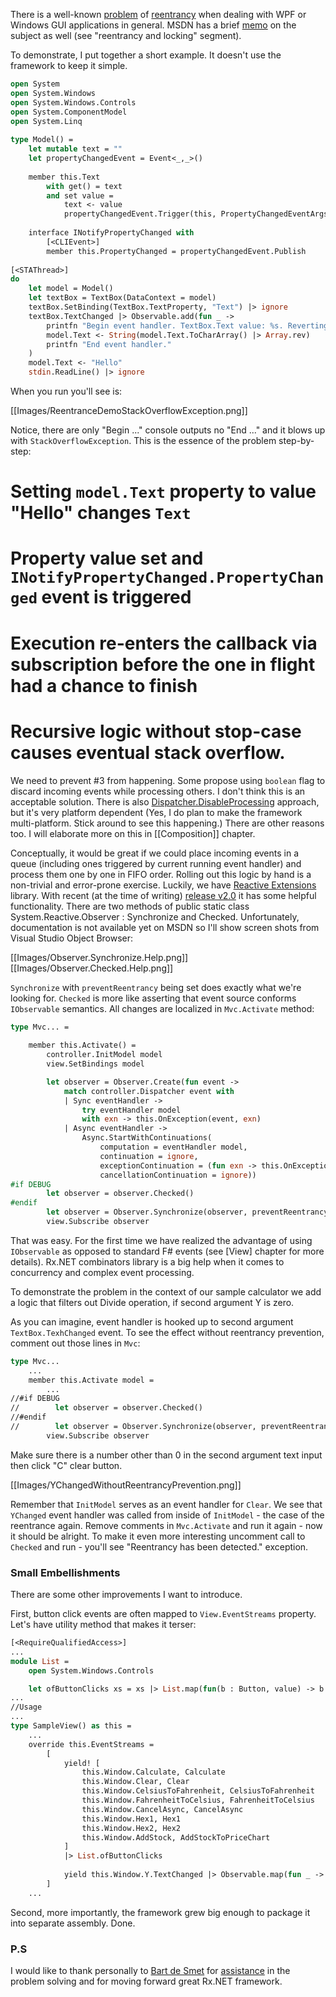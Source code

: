 There is a well-known [problem](http://www.codinghorror.com/blog/2005/08/is-doevents-evil-revisited.html) of [reentrancy](http://blogs.msdn.com/b/cbrumme/archive/2004/02/02/66219.aspx) when dealing with WPF or Windows GUI applications in general. MSDN has a brief [memo](http://msdn.microsoft.com/en-us/library/ms741870.aspx) on the subject as well (see "reentrancy and locking" segment). 

To demonstrate, I put together a short example. It doesn't use the framework to keep it simple. 
```ocaml
open System
open System.Windows
open System.Windows.Controls
open System.ComponentModel 
open System.Linq
  
type Model() = 
    let mutable text = ""
    let propertyChangedEvent = Event<_,_>()
    
    member this.Text 
        with get() = text 
        and set value = 
            text <- value
            propertyChangedEvent.Trigger(this, PropertyChangedEventArgs "Text")
    
    interface INotifyPropertyChanged with
        [<CLIEvent>]
        member this.PropertyChanged = propertyChangedEvent.Publish
    
[<STAThread>] 
do
    let model = Model()
    let textBox = TextBox(DataContext = model)
    textBox.SetBinding(TextBox.TextProperty, "Text") |> ignore
    textBox.TextChanged |> Observable.add(fun _ ->
        printfn "Begin event handler. TextBox.Text value: %s. Reverting ..." model.Text
        model.Text <- String(model.Text.ToCharArray() |> Array.rev)
        printfn "End event handler."
    )
    model.Text <- "Hello"
    stdin.ReadLine() |> ignore
```
When you run you'll see is: 

[[Images/ReentranceDemoStackOverflowException.png]]

Notice, there are only "Begin ..." console outputs no "End ..." and it blows up with `StackOverflowException`. This is the essence of the problem step-by-step:  
  # Setting `model.Text` property to value "Hello" changes `Text`  
  # Property value set and `INotifyPropertyChanged.PropertyChanged` event is triggered 
  # Execution re-enters the callback via subscription before the one in flight had a chance to finish 
  # Recursive logic without stop-case causes eventual stack overflow.

We need to prevent #3 from happening. Some propose using `boolean` flag to discard incoming events while processing others. I don't think this is an acceptable solution. There is also [Dispatcher.DisableProcessing](http://msdn.microsoft.com/en-us/library/system.windows.threading.dispatcher.disableprocessing.aspx) approach, but it's very platform dependent (Yes, I do plan to make the framework multi-platform. Stick around to see this happening.) There are other reasons too. I will elaborate more on this in [[Composition]] chapter. 

Conceptually, it would be great if we could place incoming events in a queue (including ones triggered by current running event handler) and process them one by one in FIFO order. Rolling out this logic by hand is a non-trivial and error-prone exercise. Luckily, we have [Reactive Extensions](http://msdn.microsoft.com/en-us/data/gg577609.aspx) library. With recent (at the time of writing) [release v2.0](http://blogs.msdn.com/b/rxteam/archive/2012/08/15/reactive-extensions-v2-0-has-arrived.aspx) it has some helpful functionality. There are two methods of public static class System.Reactive.Observer : Synchronize and Checked. Unfortunately, documentation is not available yet on MSDN so I'll show screen shots from Visual Studio Object Browser: 

[[Images/Observer.Synchronize.Help.png]]
[[Images/Observer.Checked.Help.png]]

`Synchronize` with `preventReentrancy` being set does exactly what we're looking for. `Checked` is more like asserting that event source conforms `IObservable` semantics. All changes are localized in `Mvc.Activate` method: 
```ocaml
type Mvc... =
    
    member this.Activate() =
        controller.InitModel model
        view.SetBindings model

        let observer = Observer.Create(fun event -> 
            match controller.Dispatcher event with
            | Sync eventHandler ->
                try eventHandler model 
                with exn -> this.OnException(event, exn)
            | Async eventHandler -> 
                Async.StartWithContinuations(
                    computation = eventHandler model, 
                    continuation = ignore, 
                    exceptionContinuation = (fun exn -> this.OnException(event, exn)),
                    cancellationContinuation = ignore))
#if DEBUG
        let observer = observer.Checked()
#endif
        let observer = Observer.Synchronize(observer, preventReentrancy = true)
        view.Subscribe observer
```
That was easy. For the first time we have realized the advantage of using `IObservable` as opposed to standard F# events (see [View] chapter for more details). Rx.NET combinators library is a big help when it comes to concurrency and complex event processing. 

To demonstrate the problem in the context of our sample calculator we add a logic that filters out Divide operation, if second argument Y is zero. 

As you can imagine, event handler is hooked up to second argument `TextBox.TexhChanged` event. To see the effect without reentrancy prevention, comment out those lines in `Mvc`: 
```ocaml
type Mvc...
    ...
    member this.Activate model =
        ...
//#if DEBUG
//        let observer = observer.Checked()
//#endif
//        let observer = Observer.Synchronize(observer, preventReentrancy = true)
        view.Subscribe observer
```
Make sure there is a number other than 0 in the second argument text input then click "C" clear button. 

[[Images/YChangedWithoutReentrancyPrevention.png]]

Remember that `InitModel` serves as an event handler for `Clear`. We see that `YChanged` event handler was called from inside of `InitModel` - the case of the reentrance again. Remove comments in `Mvc.Activate` and run it again - now it should be alright. To make it even more interesting uncomment call to `Checked` and run - you'll see "Reentrancy has been detected." exception. 

### Small Embellishments

There are some other improvements I want to introduce.  

First, button click events are often mapped to `View.EventStreams` property. Let's have utility method that makes it terser: 
```ocaml
[<RequireQualifiedAccess>]
...
module List =
    open System.Windows.Controls

    let ofButtonClicks xs = xs |> List.map(fun(b : Button, value) -> b.Click |> Observable.mapTo value)
...
//Usage
...
type SampleView() as this =
    ...
    override this.EventStreams = 
        [ 
            yield! [
                this.Window.Calculate, Calculate 
                this.Window.Clear, Clear 
                this.Window.CelsiusToFahrenheit, CelsiusToFahrenheit 
                this.Window.FahrenheitToCelsius, FahrenheitToCelsius 
                this.Window.CancelAsync, CancelAsync 
                this.Window.Hex1, Hex1 
                this.Window.Hex2, Hex2 
                this.Window.AddStock, AddStockToPriceChart 
            ]
            |> List.ofButtonClicks 
                 
            yield this.Window.Y.TextChanged |> Observable.map(fun _ -> YChanged(this.Window.Y.Text))
        ] 
    ...
```
Second, more importantly, the framework grew big enough to package it into separate assembly. Done. 

### P.S
I would like to thank personally to [Bart de Smet](http://channel9.msdn.com/Tags/bart+de+smet) for [assistance](http://social.msdn.microsoft.com/Forums/en-US/rx/thread/2fc29cbc-145a-4aba-9820-84b7e5dbf908) in the problem solving and for moving forward great Rx.NET framework.